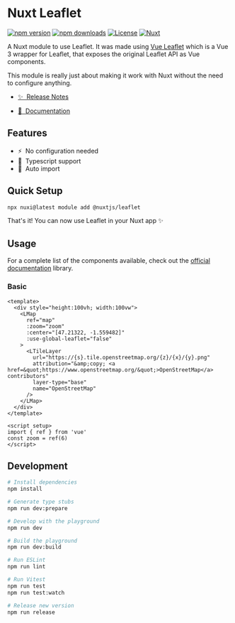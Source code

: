 # Nuxt Leaflet

[![npm version][npm-version-src]][npm-version-href]
[![npm downloads][npm-downloads-src]][npm-downloads-href]
[![License][license-src]][license-href]
[![Nuxt][nuxt-src]][nuxt-href]

A Nuxt module to use Leaflet.
It was made using [Vue Leaflet](https://github.com/vue-leaflet/vue-leaflet) which is a Vue 3 wrapper for Leaflet, that exposes the original Leaflet API as Vue components.

This module is really just about making it work with Nuxt without the need to configure anything.

- [✨ &nbsp;Release Notes](/CHANGELOG.md)
<!-- - [🏀 Online playground](https://stackblitz.com/github/nuxtjs/leaflet?file=playground%2Fapp.vue) -->
- [📖 &nbsp;Documentation](https://leaflet.nuxtjs.org)

## Features

- ⚡ &nbsp;No configuration needed
- 🦺 &nbsp;Typescript support
- 🚠 &nbsp;Auto import

## Quick Setup

```bash
npx nuxi@latest module add @nuxtjs/leaflet
```

That's it! You can now use Leaflet in your Nuxt app ✨

## Usage

For a complete list of the components available, check out the [official documentation](https://leaflet.nuxtjs.org/components/introduction.html) library.

### Basic

```vue
<template>
  <div style="height:100vh; width:100vw">
    <LMap
      ref="map"
      :zoom="zoom"
      :center="[47.21322, -1.559482]"
      :use-global-leaflet="false"
    >
      <LTileLayer
        url="https://{s}.tile.openstreetmap.org/{z}/{x}/{y}.png"
        attribution="&amp;copy; <a href=&quot;https://www.openstreetmap.org/&quot;>OpenStreetMap</a> contributors"
        layer-type="base"
        name="OpenStreetMap"
      />
    </LMap>
  </div>
</template>

<script setup>
import { ref } from 'vue'
const zoom = ref(6)
</script>
```

## Development

```bash
# Install dependencies
npm install

# Generate type stubs
npm run dev:prepare

# Develop with the playground
npm run dev

# Build the playground
npm run dev:build

# Run ESLint
npm run lint

# Run Vitest
npm run test
npm run test:watch

# Release new version
npm run release
```

<!-- Badges -->
[npm-version-src]: https://img.shields.io/npm/v/@nuxtjs/leaflet/latest.svg?style=flat&colorA=18181B&colorB=28CF8D
[npm-version-href]: https://www.npmjs.com/package/@nuxtjs/leaflet

[npm-downloads-src]: https://img.shields.io/npm/dm/@nuxtjs/leaflet.svg?style=flat&colorA=18181B&colorB=28CF8D
[npm-downloads-href]: https://www.npmjs.com/package/@nuxtjs/leaflet

[license-src]: https://img.shields.io/npm/l/@nuxtjs/leaflet.svg?style=flat&colorA=18181B&colorB=28CF8D
[license-href]: https://www.npmjs.com/package/@nuxtjs/leaflet

[nuxt-src]: https://img.shields.io/badge/Nuxt-18181B?logo=nuxt.js
[nuxt-href]: https://nuxt.com
